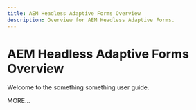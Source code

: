 ```yaml
---
title: AEM Headless Adaptive Forms Overview
description: Overview for AEM Headless Adaptive Forms.
---
```


# AEM Headless Adaptive Forms Overview

Welcome to the something something user guide.

MORE...

<!--
This is the landing page of the user guide. It should be the first list item in the TOC.md file.

See other user landing pages to get ideas.
-->
